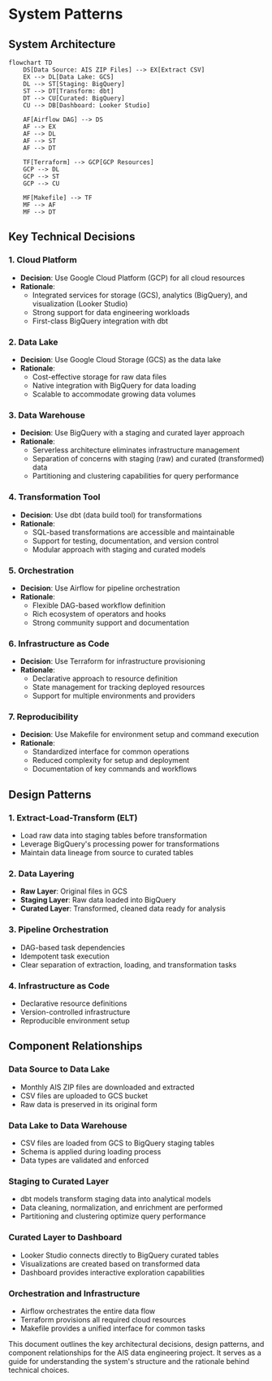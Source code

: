# System Patterns

## System Architecture

```mermaid
flowchart TD
    DS[Data Source: AIS ZIP Files] --> EX[Extract CSV]
    EX --> DL[Data Lake: GCS]
    DL --> ST[Staging: BigQuery]
    ST --> DT[Transform: dbt]
    DT --> CU[Curated: BigQuery]
    CU --> DB[Dashboard: Looker Studio]
    
    AF[Airflow DAG] --> DS
    AF --> EX
    AF --> DL
    AF --> ST
    AF --> DT
    
    TF[Terraform] --> GCP[GCP Resources]
    GCP --> DL
    GCP --> ST
    GCP --> CU
    
    MF[Makefile] --> TF
    MF --> AF
    MF --> DT
```

## Key Technical Decisions

### 1. Cloud Platform
- **Decision**: Use Google Cloud Platform (GCP) for all cloud resources
- **Rationale**: 
  - Integrated services for storage (GCS), analytics (BigQuery), and visualization (Looker Studio)
  - Strong support for data engineering workloads
  - First-class BigQuery integration with dbt

### 2. Data Lake
- **Decision**: Use Google Cloud Storage (GCS) as the data lake
- **Rationale**:
  - Cost-effective storage for raw data files
  - Native integration with BigQuery for data loading
  - Scalable to accommodate growing data volumes

### 3. Data Warehouse
- **Decision**: Use BigQuery with a staging and curated layer approach
- **Rationale**:
  - Serverless architecture eliminates infrastructure management
  - Separation of concerns with staging (raw) and curated (transformed) data
  - Partitioning and clustering capabilities for query performance

### 4. Transformation Tool
- **Decision**: Use dbt (data build tool) for transformations
- **Rationale**:
  - SQL-based transformations are accessible and maintainable
  - Support for testing, documentation, and version control
  - Modular approach with staging and curated models

### 5. Orchestration
- **Decision**: Use Airflow for pipeline orchestration
- **Rationale**:
  - Flexible DAG-based workflow definition
  - Rich ecosystem of operators and hooks
  - Strong community support and documentation

### 6. Infrastructure as Code
- **Decision**: Use Terraform for infrastructure provisioning
- **Rationale**:
  - Declarative approach to resource definition
  - State management for tracking deployed resources
  - Support for multiple environments and providers

### 7. Reproducibility
- **Decision**: Use Makefile for environment setup and command execution
- **Rationale**:
  - Standardized interface for common operations
  - Reduced complexity for setup and deployment
  - Documentation of key commands and workflows

## Design Patterns

### 1. Extract-Load-Transform (ELT)
- Load raw data into staging tables before transformation
- Leverage BigQuery's processing power for transformations
- Maintain data lineage from source to curated tables

### 2. Data Layering
- **Raw Layer**: Original files in GCS
- **Staging Layer**: Raw data loaded into BigQuery
- **Curated Layer**: Transformed, cleaned data ready for analysis

### 3. Pipeline Orchestration
- DAG-based task dependencies
- Idempotent task execution
- Clear separation of extraction, loading, and transformation tasks

### 4. Infrastructure as Code
- Declarative resource definitions
- Version-controlled infrastructure
- Reproducible environment setup

## Component Relationships

### Data Source to Data Lake
- Monthly AIS ZIP files are downloaded and extracted
- CSV files are uploaded to GCS bucket
- Raw data is preserved in its original form

### Data Lake to Data Warehouse
- CSV files are loaded from GCS to BigQuery staging tables
- Schema is applied during loading process
- Data types are validated and enforced

### Staging to Curated Layer
- dbt models transform staging data into analytical models
- Data cleaning, normalization, and enrichment are performed
- Partitioning and clustering optimize query performance

### Curated Layer to Dashboard
- Looker Studio connects directly to BigQuery curated tables
- Visualizations are created based on transformed data
- Dashboard provides interactive exploration capabilities

### Orchestration and Infrastructure
- Airflow orchestrates the entire data flow
- Terraform provisions all required cloud resources
- Makefile provides a unified interface for common tasks

This document outlines the key architectural decisions, design patterns, and component relationships for the AIS data engineering project. It serves as a guide for understanding the system's structure and the rationale behind technical choices.
